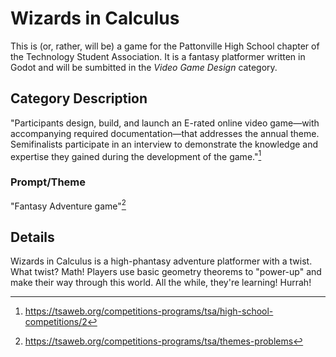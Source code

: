 # Wizards in Calculus

This is (or, rather, will be) a game for the Pattonville High School chapter of the Technology Student Association.
It is a fantasy platformer written in Godot and will be sumbitted in the _Video Game Design_ category.

## Category Description

"Participants design, build, and launch an E-rated online video game—with accompanying required documentation—that addresses the annual theme.
Semifinalists participate in an interview to demonstrate the knowledge and expertise they gained during the development of the game."[^1]

### Prompt/Theme

"Fantasy Adventure game"[^2]

## Details

Wizards in Calculus is a high-phantasy adventure platformer with a twist. What twist? Math!
Players use basic geometry theorems to "power-up" and make their way through this world.
All the while, they're learning! Hurrah!

[^1]: <https://tsaweb.org/competitions-programs/tsa/high-school-competitions/2>
[^2]: <https://tsaweb.org/competitions-programs/tsa/themes-problems>
